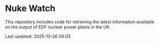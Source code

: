 # Nuke Watch

This repository includes code for retrieving the latest information available on the output of EDF nuclear power plants in the UK.

Last updated: 2025-10-26 09:03